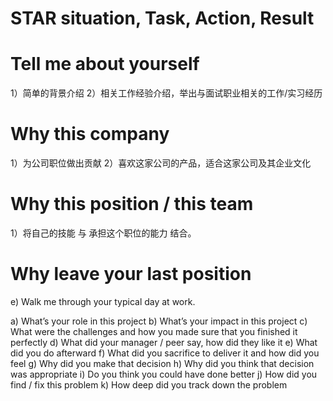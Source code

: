 # STAR situation, Task, Action, Result

# Tell me about yourself
1）简单的背景介绍
2）相关工作经验介绍，举出与面试职业相关的工作/实习经历

# Why this company
1）为公司职位做出贡献
2）喜欢这家公司的产品，适合这家公司及其企业文化

# Why this position / this team
1）将自己的技能 与 承担这个职位的能力 结合。

# Why leave your last position



e)        Walk me through your typical day at work.

a)        What’s your role in this project
b)        What’s your impact in this project
c)        What were the challenges and how you made sure that you finished it perfectly
d)        What did your manager / peer say, how did they like it
e)        What did you do afterward
f)        What did you sacrifice to deliver it and how did you feel
g)        Why did you make that decision
h)        Why did you think that decision was appropriate
i)        Do you think you could have done better
j)        How did you find / fix this problem
k)        How deep did you track down the problem